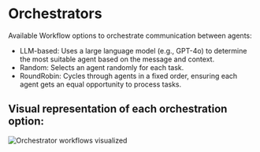 # Orchestrators

Available Workflow options to orchestrate communication between agents:

- LLM-based: Uses a large language model (e.g., GPT-4o) to determine the most suitable agent based on the message and context.
- Random: Selects an agent randomly for each task.
- RoundRobin: Cycles through agents in a fixed order, ensuring each agent gets an equal opportunity to process tasks.

## Visual representation of each orchestration option:
![Orchestrator workflows visualized](./orchestratorWorkflows.png)